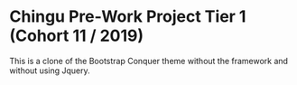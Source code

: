 # Chingu Pre-Work Project Tier 1 (Cohort 11 / 2019)

This is a clone of the Bootstrap Conquer theme without the framework and without using Jquery. 
